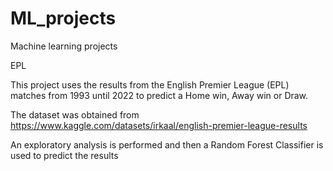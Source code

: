 # ML_projects
Machine learning projects

EPL

  This project uses the results from the English Premier League (EPL) matches from 1993 until 2022 to predict a Home win, Away win or Draw. 

  The dataset was obtained from https://www.kaggle.com/datasets/irkaal/english-premier-league-results

  An exploratory analysis is performed and then a Random Forest Classifier is used to predict the results 
